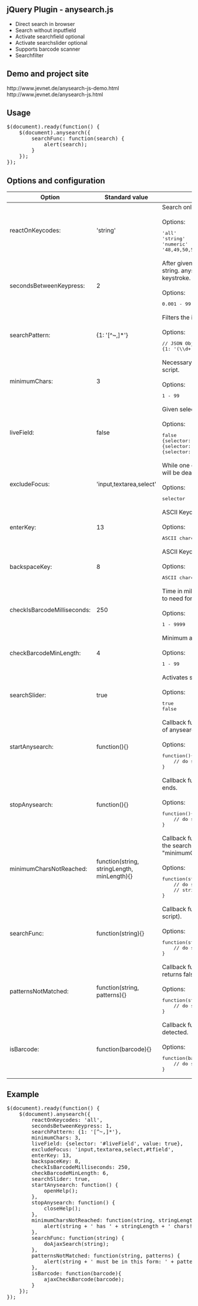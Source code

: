 <h2>jQuery Plugin - anysearch.js</h2>
<ul>
<li>Direct search in browser</li>
<li>Search without inputfield</li>
<li>Activate searchfield optional</li>
<li>Activate searchslider optional</li>
<li>Supports barcode scanner</li>
<li>Searchfilter</li>
</ul>
<h2>Demo and project site</h2>
http://www.jevnet.de/anysearch-js-demo.html<br>
http://www.jevnet.de/anysearch-js.html

<div class="bs-example">
    <h2>Usage</h2>
<pre>$(document).ready(function() { 
    $(document).anysearch({
        searchFunc: function(search) {
            alert(search);
        }
    });
});</pre>
</div>

<div class="bs-example">
    <h2>Options and configuration</h2>
                <table>
                    <thead>
                        <tr>
                            <th>Option</th>
                            <th>Standard value</th>                            
                            <th>Description</th>
                        </tr>
                    </thead>
                    <tbody>
                        <tr><td>reactOnKeycodes:</td><td>'string'</td><td>Search only reacts on given ASCII Keycodes.<br /><br />Options:<br /><pre>'all'
'string'
'numeric'
'48,49,50,51,52,53,54,55,56,57' // ASCII char codes</pre></td></tr>
                        <tr><td>secondsBetweenKeypress:</td><td>2</td><td>After given time anysearch.js clears the search string. anysearch.js resets the timer on each keystroke.<br /><br />Options:<br /><pre>0.001 - 99</pre></td></tr>
                        <tr><td>searchPattern:</td><td>{1: '[^~,]*'}</td><td>Filters the input string, before it is sent to the search.<br /><br />Options:<br /><pre>// JSON Object of regular expressions
{1: '(\\d+)', 2: '((?:[a-z][0-9]+))'}</pre></td></tr>
                        <tr><td>minimumChars:</td><td>3</td><td>Necessary amount of charakters to start the search script.<br /><br />Options:<br /><pre>1 - 99</pre></td></tr>
                        <tr><td>liveField:</td><td>false</td><td>Given selector will be filled in realtime on writing.<br /><br />Options:<br /><pre>false
{selector: '#example', value: true}
{selector: '#example', html: true}
{selector: '#example', attr: 'title'}</pre></td></tr>
                        <tr><td>excludeFocus:</td><td>'input,textarea,select'</td><td>While one of the given selectors focused, anysearch will be deactivated.<br /><br />Options:<br /><pre>selector</pre></td></tr>
                        <tr><td>enterKey:</td><td>13</td><td>ASCII Keycode for Enter.<br /><br />Options:<br /><pre>ASCII charcode</pre></td></tr>
                        <tr><td>backspaceKey:</td><td>8</td><td>ASCII Keycode for Backspace.<br /><br />Options:<br /><pre>ASCII charcode</pre></td></tr>
                        <tr><td>checkIsBarcodeMilliseconds:</td><td>250</td><td>Time in milliseconds the barcode scanner is allowed to need for a scan.<br /><br />Options:<br /><pre>1 - 9999</pre></td></tr>
                        <tr><td>checkBarcodeMinLength:</td><td>4</td><td>Minimum amount of characters for a barcode.<br /><br />Options:<br /><pre>1 - 99</pre></td></tr>
                        <tr><td>searchSlider:</td><td>true</td><td>Activates searchslider with inputfield.<br /><br />Options:<br /><pre>true
false</pre></td></tr>
                        <tr><td>startAnysearch:</td><td>function(){}</td><td>Callback function will be triggered by first reaction of anysearch.js<br /><br />Options:<br /><pre>function(){ 
    // do something 
}</pre></td></tr>
                        <tr><td>stopAnysearch:</td><td>function(){}</td><td>Callback function will be triggered once anysearch.js ends.<br /><br />Options:<br /><pre>function(){ 
    // do something 
}</pre></td></tr>
                        <tr><td>minimumCharsNotReached:</td><td>function(string, stringLength, minLength){}</td><td>Callback function will be triggered if the length of the search string is lower then the value of "minimumChars". <br /><br />Options:<br /><pre>function(string, stringLength, minLength){ 
    // do something with string, 
    // stringLength, minLength 
}</pre></td></tr>
                        <tr><td>searchFunc:</td><td>function(string){}</td><td>Callback function for the search (e.g. serverside script).<br /><br />Options:<br /><pre>function(string){ 
    // do something with the string 
}</pre></td></tr>
                        <tr><td>patternsNotMatched:</td><td>function(string, patterns){}</td><td>Callback function will be triggered if "searchPattern" returns false.<br /><br />Options:<br /><pre>function(string, patterns){ 
    // do something with string or patterns 
}</pre></td></tr>
                        <tr><td>isBarcode:</td><td>function(barcode){}</td><td>Callback function will be triggered if a barcode is detected.<br /><br />Options:<br /><pre>function(barcode){ 
    // do something with the barcode 
}</pre></td></tr>
                    </tbody>
                </table>
</div>

<div class="bs-example">
    <h2>Example</h2>
    <pre>$(document).ready(function() {
    $(document).anysearch({
        reactOnKeycodes: 'all',
        secondsBetweenKeypress: 1,
        searchPattern: {1: '[^~,]*'},
        minimumChars: 3,
        liveField: {selector: '#liveField', value: true},
        excludeFocus: 'input,textarea,select,#tfield',
        enterKey: 13,
        backspaceKey: 8,
        checkIsBarcodeMilliseconds: 250,
        checkBarcodeMinLength: 6,
        searchSlider: true,
        startAnysearch: function() {
            openHelp();
        },
        stopAnysearch: function() {
            closeHelp();
        },
        minimumCharsNotReached: function(string, stringLength, minLength) {
            alert(string + ' has ' + stringLength + ' chars! Minlength: ' + minLength);
        },
        searchFunc: function(string) {
            doAjaxSearch(string);
        },
        patternsNotMatched: function(string, patterns) {
            alert(string + ' must be in this form: ' + patterns);
        }, 
        isBarcode: function(barcode){
            ajaxCheckBarcode(barcode);
        }
    });
});</pre>
</div>
 
